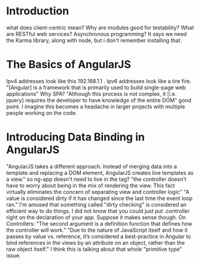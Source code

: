 Introduction
============
what does client-centric mean?
Why are modules good for testability?
What are RESTful web services?
Asynchronous programming?
It says we need the Karma library, along with node, but i don't remember installing that.

The Basics of AngularJS
=======================
Ipv4 addresses look like this 192.168.1.1 . Ipv6 addresses look like a tire fire.
"[Angular] is a framework that is primarily used to build single-page web applications" Why SPA?
"Although this process is not complex, it [i.e. jquery] requires the developer to have knowledge of the entire DOM" good point. I imagine this becomes a headache in larger projects with multiple people working on the code.

Introducing Data Binding in AngularJS
=====================================
"AngularJS takes a different approach. Instead of merging data into a template and replacing a DOM element, AngularJS creates live templates as a view."
so ng-app doesn't need to live in the <HTML> tag?
"the controller doesn’t have to worry about being in the mix of rendering the view. This fact virtually eliminates the concern of separating view and controller logic"
"A value is considered dirty if it has changed since the last time the event loop ran."
I'm amused that something called "dirty checking" is considered an efficient way to do things.
I did not know that you could just put .controller right on the declaration of your app. Suppose it makes sense though.
On Controllers: "The second argument is a definition function that defines how the controller will work."
"Due to the nature of JavaScript itself and how it passes by value vs. reference, it’s considered a best-practice in Angular to bind references in the views by an attribute on an object, rather than the raw object itself." I think this is talking about that whole "primitive type" issue.
